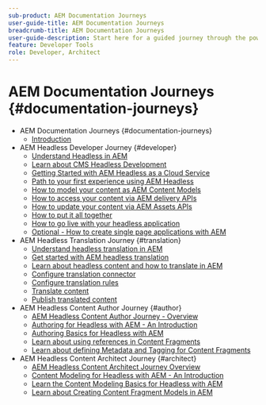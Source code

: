 ```yaml
---
sub-product: AEM Documentation Journeys
user-guide-title: AEM Documentation Journeys
breadcrumb-title: AEM Documentation Journeys
user-guide-description: Start here for a guided journey through the powerful and flexible headless features of AEM, their capabilities, and how to leverage them on your project.
feature: Developer Tools
role: Developer, Architect
---
```


# AEM Documentation Journeys {#documentation-journeys}

<!--
Please note that all links to other guides need to be absolute references with leading protocol and domain since SCCM does not allow pages to be referenced with relative links in multiple ToCs.
-->

+ AEM Documentation Journeys {#documentation-journeys}
  + [Introduction](home.md)
+ AEM Headless Developer Journey {#developer}
  + [Understand Headless in AEM](https://experienceleague.adobe.com/docs/experience-manager-cloud-service/headless-journey/developer/overview.html)
  + [Learn about CMS Headless Development](https://experienceleague.adobe.com/docs/experience-manager-cloud-service/headless-journey/developer/learn-about.html)
  + [Getting Started with AEM Headless as a Cloud Service](https://experienceleague.adobe.com/docs/experience-manager-cloud-service/headless-journey/developer/getting-started.html)
  + [Path to your first experience using AEM Headless](https://experienceleague.adobe.com/docs/experience-manager-cloud-service/headless-journey/developer/path-to-first-experience.html)
  + [How to model your content as AEM Content Models](https://experienceleague.adobe.com/docs/experience-manager-cloud-service/headless-journey/developer/model-your-content.html)
  + [How to access your content via AEM delivery APIs](https://experienceleague.adobe.com/docs/experience-manager-cloud-service/headless-journey/developer/access-your-content.html)
  + [How to update your content via AEM Assets APIs](https://experienceleague.adobe.com/docs/experience-manager-cloud-service/headless-journey/developer/update-your-content.html)
  + [How to put it all together](https://experienceleague.adobe.com/docs/experience-manager-cloud-service/headless-journey/developer/put-it-all-together.html)
  + [How to go live with your headless application](https://experienceleague.adobe.com/docs/experience-manager-cloud-service/headless-journey/developer/go-live.html)
  + [Optional - How to create single page applications with AEM](https://experienceleague.adobe.com/docs/experience-manager-cloud-service/headless-journey/developer/create-spa.html)
+ AEM Headless Translation Journey {#translation}
  + [Understand headless translation in AEM](https://experienceleague.adobe.com/docs/experience-manager-cloud-service/headless-journey/translation/overview.html)
  + [Get started with AEM headless translation](https://experienceleague.adobe.com/docs/experience-manager-cloud-service/headless-journey/translation/getting-started.html)
  + [Learn about headless content and how to translate in AEM](https://experienceleague.adobe.com/docs/experience-manager-cloud-service/headless-journey/translation/learn-about.html)
  + [Configure translation connector](https://experienceleague.adobe.com/docs/experience-manager-cloud-service/headless-journey/translation/configure-connector.html)
  + [Configure translation rules](https://experienceleague.adobe.com/docs/experience-manager-cloud-service/headless-journey/translation/translation-rules.html)
  + [Translate content](https://experienceleague.adobe.com/docs/experience-manager-cloud-service/headless-journey/translation/translate-content.html)
  + [Publish translated content](https://experienceleague.adobe.com/docs/experience-manager-cloud-service/headless-journey/translation/publish-content.html)
+ AEM Headless Content Author Journey {#author}
  + [AEM Headless Content Author Journey - Overview](https://experienceleague.adobe.com/docs/experience-manager-cloud-service/headless-journey/author/overview.md)
  + [Authoring for Headless with AEM - An Introduction](https://experienceleague.adobe.com/docs/experience-manager-cloud-service/headless-journey/author/introduction.md)
  + [Authoring Basics for Headless with AEM](https://experienceleague.adobe.com/docs/experience-manager-cloud-service/headless-journey/author/basics.md)
  + [Learn about using references in Content Fragments](https://experienceleague.adobe.com/docs/experience-manager-cloud-service/headless-journey/author/references.md)
  + [Learn about defining Metadata and Tagging for Content Fragments](https://experienceleague.adobe.com/docs/experience-manager-cloud-service/headless-journey/author/metadata-tagging.md)
+ AEM Headless Content Architect Journey {#architect}
  + [AEM Headless Content Architect Journey Overview](https://experienceleague.adobe.com/docs/experience-manager-cloud-service/headless-journey/architect/overview.md)
  + [Content Modeling for Headless with AEM - An Introduction](https://experienceleague.adobe.com/docs/experience-manager-cloud-service/headless-journey/architect/introduction.md)
  + [Learn the Content Modeling Basics for Headless with AEM](https://experienceleague.adobe.com/docs/experience-manager-cloud-service/headless-journey/architect/basics.md)
  + [Learn about Creating Content Fragment Models in AEM](https://experienceleague.adobe.com/docs/experience-manager-cloud-service/headless-journey/architect/model-structure.md)

